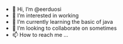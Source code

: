 - 👋 Hi, I’m @eerduosi
- 👀 I’m interested in working
- 🌱 I’m currently learning the basic of java
- 💞️ I’m looking to collaborate on sometimes
- 📫 How to reach me ...

<!---
eerduosi/eerduosi is a ✨ special ✨ repository because its `README.md` (this file) appears on your GitHub profile.
You can click the Preview link to take a look at your changes.
--->
